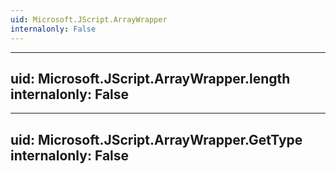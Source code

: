 ```yaml
---
uid: Microsoft.JScript.ArrayWrapper
internalonly: False
---
```


---
uid: Microsoft.JScript.ArrayWrapper.length
internalonly: False
---

---
uid: Microsoft.JScript.ArrayWrapper.GetType
internalonly: False
---
